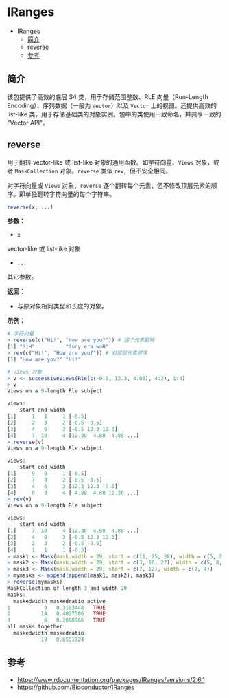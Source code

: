 # IRanges

- [IRanges](#iranges)
  - [简介](#简介)
  - [reverse](#reverse)
  - [参考](#参考)


## 简介

该包提供了高效的底层 S4 类，用于存储范围整数、RLE 向量（Run-Length Encoding）、序列数据（一般为 `Vector`）以及 `Vector` 上的视图。还提供高效的 list-like 类，用于存储基础类的对象实例。包中的类使用一致命名，并共享一致的 "Vector API"。

## reverse

用于翻转 vector-like 或 list-like 对象的通用函数。如字符向量、`Views` 对象，或者 `MaskCollection` 对象。`reverse` 类似 `rev`，但不安全相同。

对字符向量或 `Views` 对象，`reverse` 逐个翻转每个元素，但不修改顶层元素的顺序。即单独翻转字符向量的每个字符串。

```r
reverse(x, ...)
```

**参数：**

- `x`

vector-like 或 list-like 对象

- `...`

其它参数。

**返回：**

- 与原对象相同类型和长度的对象。

**示例：**

```r
# 字符向量
> reverse(c("Hi!", "How are you?")) # 逐个元素翻转
[1] "!iH"          "?uoy era woH"
> rev(c("Hi!", "How are you?")) # 对顶层元素逆序
[1] "How are you?" "Hi!"         

# Views 对象
> v <- successiveViews(Rle(c(-0.5, 12.3, 4.88), 4:2), 1:4)
> v
Views on a 9-length Rle subject

views:
    start end width
[1]     1   1     1 [-0.5]
[2]     2   3     2 [-0.5 -0.5]
[3]     4   6     3 [-0.5 12.3 12.3]
[4]     7  10     4 [12.30  4.88  4.88 ...]
> reverse(v)
Views on a 9-length Rle subject

views:
    start end width
[1]     9   9     1 [-0.5]
[2]     7   8     2 [-0.5 -0.5]
[3]     4   6     3 [12.3 12.3 -0.5]
[4]     0   3     4 [ 4.88  4.88 12.30 ...]
> rev(v)
Views on a 9-length Rle subject

views:
    start end width
[1]     7  10     4 [12.30  4.88  4.88 ...]
[2]     4   6     3 [-0.5 12.3 12.3]
[3]     2   3     2 [-0.5 -0.5]
[4]     1   1     1 [-0.5]
> mask1 <- Mask(mask.width = 29, start = c(11, 25, 28), width = c(5, 2, 2))
> mask2 <- Mask(mask.width = 29, start = c(3, 10, 27), width = c(5, 8, 1))
> mask3 <- Mask(mask.width = 29, start = c(7, 12), width = c(2, 4))
> mymasks <- append(append(mask1, mask2), mask3)
> reverse(mymasks)
MaskCollection of length 3 and width 29
masks:
  maskedwidth maskedratio active
1           9   0.3103448   TRUE
2          14   0.4827586   TRUE
3           6   0.2068966   TRUE
all masks together:
  maskedwidth maskedratio
           19   0.6551724
```

## 参考

- https://www.rdocumentation.org/packages/IRanges/versions/2.6.1
- https://github.com/Bioconductor/IRanges